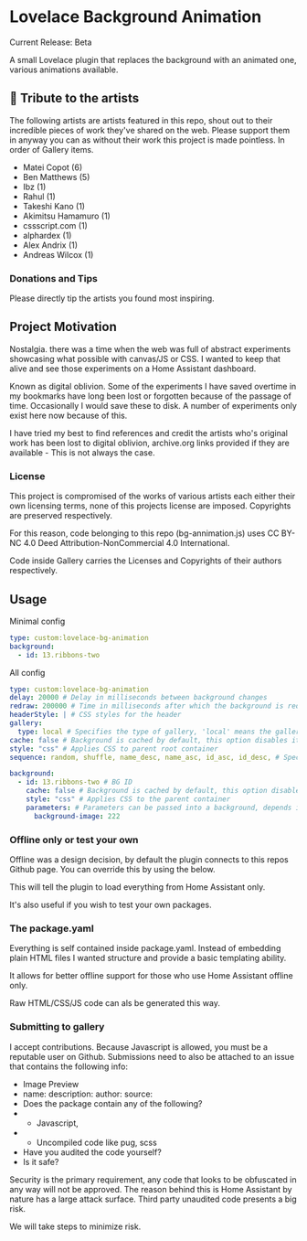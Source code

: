# Lovelace Background Animation

Current Release: Beta

A small Lovelace plugin that replaces the background with an animated one, various animations available. 

## 🎀 Tribute to the artists 

The following artists are artists featured in this repo, shout out to their incredible pieces of work they've shared on the web. Please support them in anyway you can as without their work this project is made pointless. In order of Gallery items.

 - Matei Copot (6)
 - Ben Matthews (5)
 - Ibz (1)
 - Rahul (1)
 - Takeshi Kano (1)
 - Akimitsu Hamamuro (1)
 - cssscript.com (1)
 - alphardex (1)
 - Alex Andrix (1)
 - Andreas Wilcox (1)

### Donations and Tips

Please directly tip the artists you found most inspiring.

## Project Motivation

Nostalgia. there was a time when the web was full of abstract experiments showcasing what possible with canvas/JS or CSS. I wanted to keep that alive and see those experiments on a Home Assistant dashboard.

Known as digital oblivion. Some of the experiments I have saved overtime in my bookmarks have long been lost or forgotten because of the passage of time. Occasionally I would save these to disk. A number of experiments only exist here now because of this. 

I have tried my best to find references and credit the artists who's original work has been lost to digital oblivion, archive.org links provided if they are available - This is not always the case.

### License 

This project is compromised of the works of various artists each either their own licensing terms, none of this projects license are imposed. Copyrights are preserved respectively. 

For this reason, code belonging to this repo (bg-annimation.js) uses CC BY-NC 4.0 Deed Attribution-NonCommercial 4.0 International.

Code inside Gallery carries the Licenses and Copyrights of their authors respectively. 

## Usage

Minimal config

```yaml
type: custom:lovelace-bg-animation
background:
  - id: 13.ribbons-two
```

All config

```yaml
type: custom:lovelace-bg-animation 
delay: 20000 # Delay in milliseconds between background changes
redraw: 200000 # Time in milliseconds after which the background is redrawn
headerStyle: | # CSS styles for the header
gallery: 
  type: local # Specifies the type of gallery, 'local' means the gallery is hosted on the same server
cache: false # Background is cached by default, this option disables it globally
style: "css" # Applies CSS to parent root container
sequence: random, shuffle, name_desc, name_asc, id_asc, id_desc, # Specifies the order in which backgrounds are displayed

background: 
  - id: 13.ribbons-two # BG ID
    cache: false # Background is cached by default, this option disables it
    style: "css" # Applies CSS to the parent container
    parameters: # Parameters can be passed into a background, depends if author has added support 
      background-image: 222 
```

### Offline only or test your own

Offline was a design decision, by default the plugin connects to this repos Github page. You can override this by using the below.

This will tell the plugin to load everything from Home Assistant only.

It's also useful if you wish to test your own packages.

### The package.yaml 

Everything is self contained inside package.yaml. Instead of embedding plain HTML files I wanted structure and provide a basic templating ability. 

It allows for better offline support for those who use Home Assistant offline only. 

Raw HTML/CSS/JS code can als be generated this way.

### Submitting to gallery

I accept contributions. Because Javascript is allowed, you must be a reputable user on Github. Submissions need to also be attached to an issue that contains the following info:

- Image Preview
- name: description: author: source: 
- Does the package contain any of the following?
 - - Javascript,
- -  Uncompiled code like pug, scss
- Have you audited the code yourself?
- Is it safe?

Security is the primary requirement, any code that looks to be obfuscated in any way will not be approved. The reason behind this is Home Assistant by nature has a large attack surface. Third party unaudited code presents a big risk.

We will take steps to minimize risk. 